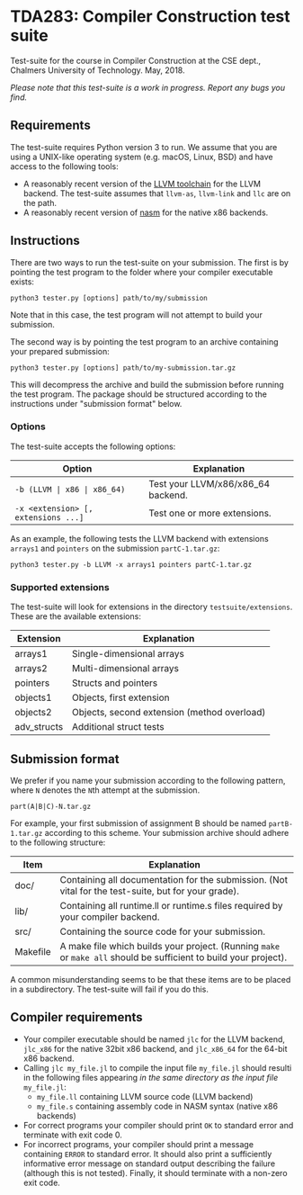 # TDA283: Compiler Construction test suite

Test-suite for the course in Compiler Construction at the CSE dept.,
Chalmers University of Technology.
May, 2018.

*Please note that this test-suite is a work in progress. Report any bugs you
find.*

## Requirements

The test-suite requires Python version 3 to run. We assume that you are using a
UNIX-like operating system (e.g. macOS, Linux, BSD) and have access to the
following tools:

  * A reasonably recent version of the [LLVM toolchain](https://llvm.org) for
    the LLVM backend. The test-suite assumes that `llvm-as`, `llvm-link` and
    `llc` are on the path.
  * A reasonably recent version of [nasm](https://www.nasm.us) for the native
    x86 backends.

## Instructions

There are two ways to run the test-suite on your submission. The first is by
pointing the test program to the folder where your compiler executable exists:

    python3 tester.py [options] path/to/my/submission

Note that in this case, the test program will not attempt to build your submission.

The second way is by pointing the test program to an archive containing your
prepared submission:

    python3 tester.py [options] path/to/my-submission.tar.gz

This will decompress the archive and build the submission before running the test program.
The package should be structured according to the instructions under "submission format" below.

### Options

The test-suite accepts the following options:

| Option                              | Explanation                        |
| ----------------------------------- | ---------------------------------- |
| `-b (LLVM \| x86 \| x86_64)` | Test your LLVM/x86/x86_64 backend. |
| `-x <extension> [, extensions ...]` | Test one or more extensions.       |

As an example, the following tests the LLVM backend with extensions `arrays1`
and `pointers` on the submission `partC-1.tar.gz`:

    python3 tester.py -b LLVM -x arrays1 pointers partC-1.tar.gz

### Supported extensions

The test-suite will look for extensions in the directory `testsuite/extensions`.
These are the available extensions:

| Extension   | Explanation                                 |
| ----------- | ------------------------------------------- |
| arrays1     | Single-dimensional arrays                   |
| arrays2     | Multi-dimensional arrays                    |
| pointers    | Structs and pointers                        |
| objects1    | Objects, first extension                    |
| objects2    | Objects, second extension (method overload) |
| adv_structs | Additional struct tests                     |

## Submission format

We prefer if you name your submission according to the following pattern,
where `N` denotes the `N`th attempt at the submission.

    part(A|B|C)-N.tar.gz

For example, your first submission of assignment B should be named
`partB-1.tar.gz` according to this scheme. Your submission archive should adhere to the following structure:

| Item       | Explanation   |
| ---------- | ------------- |
|   doc/     |  Containing all documentation for the submission. (Not vital for the test-suite, but for your grade). |
|   lib/     |  Containing all runtime.ll or runtime.s files required by your compiler backend. |
|   src/     |  Containing the source code for your submission. |
|   Makefile |  A make file which builds your project. (Running `make` or `make all` should be sufficient to build your project). |

A common misunderstanding seems to be that these items are to be placed in a subdirectory. The test-suite will fail if you do this.

## Compiler requirements

* Your compiler executable should be named `jlc` for the LLVM backend,
  `jlc_x86` for the native 32bit x86 backend, and `jlc_x86_64` for the 64-bit
  x86 backend.
* Calling `jlc my_file.jl` to compile the input file `my_file.jl` should
  resulti in the following files appearing *in the same directory as the
  input file* `my_file.jl`:
  + `my_file.ll` containing LLVM source code (LLVM backend)
  + `my_file.s` containing assembly code in NASM syntax (native x86 backends)
* For correct programs your compiler should print `OK` to standard error and
  terminate with exit code 0.
* For incorrect programs, your compiler should print a message containing `ERROR`
  to standard error. It should also print a sufficiently informative error message 
  on standard output describing the failure (although this is not tested).
  Finally, it should terminate with a non-zero exit code.

